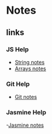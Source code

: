 # Notes

## links


### JS Help

- [String notes](js/strings.md)
- [Arrays notes](js/arrays.md)

### Git Help

- [Git notes](git/git.md)

### Jasmine Help

-[Jasmine notes](jasmine/jasmine.md)


